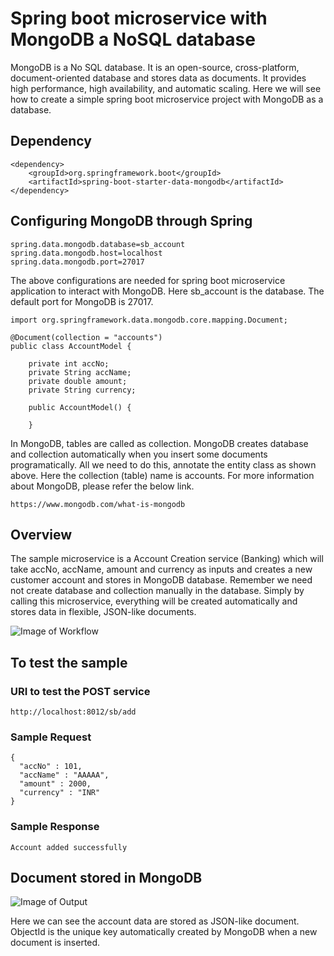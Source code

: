 # Spring boot microservice with MongoDB a NoSQL database

MongoDB is a No SQL database. It is an open-source, cross-platform, document-oriented database and stores data as documents. It provides high performance, high availability, and automatic scaling. Here we will see how to create a simple spring boot microservice project with MongoDB as a database. 


## Dependency

```
<dependency>
	<groupId>org.springframework.boot</groupId>
	<artifactId>spring-boot-starter-data-mongodb</artifactId>
</dependency>
```

## Configuring MongoDB through Spring

```
spring.data.mongodb.database=sb_account
spring.data.mongodb.host=localhost
spring.data.mongodb.port=27017

```

The above configurations are needed for spring boot microservice application to interact with MongoDB. Here sb_account is the database. The default port for MongoDB is 27017.


```
import org.springframework.data.mongodb.core.mapping.Document;

@Document(collection = "accounts")
public class AccountModel {

	private int accNo;
	private String accName;
	private double amount;
	private String currency;

	public AccountModel() {

	}

```
In MongoDB, tables are called as collection. MongoDB creates database and collection automatically when you insert some documents programatically. All we need to do this, annotate the entity class as shown above. Here the collection (table) name is accounts. For more information about MongoDB, please refer the below link.

```
https://www.mongodb.com/what-is-mongodb
```

## Overview

The sample microservice is a Account Creation service (Banking) which will take accNo, accName, amount and currency as inputs and creates a new customer account and stores in MongoDB database. Remember we need not create database and collection manually in the database. Simply by calling this microservice, everything will be created automatically and stores data in flexible, JSON-like documents.

![Image of Workflow](https://github.com/praveen9800/microservice-springboot-mongodb-sample/blob/master/accountservice_mongo.png)


## To test the sample

### URI to test the POST service

```
http://localhost:8012/sb/add
```

### Sample Request

```
{
  "accNo" : 101,
  "accName" : "AAAAA",
  "amount" : 2000,
  "currency" : "INR"
}
```
### Sample Response

```
Account added successfully
```

## Document stored in MongoDB


![Image of Output](https://github.com/praveen9800/microservice-springboot-mongodb-sample/blob/master/mongodb_output.png)


Here we can see the account data are stored as JSON-like document. ObjectId is the unique key automatically created by MongoDB when a new document is inserted.